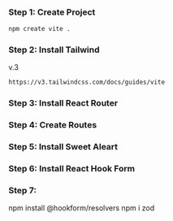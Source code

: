 ### Step 1: Create Project
```bash
npm create vite . 
```

### Step 2: Install Tailwind
v.3 
```bash
https://v3.tailwindcss.com/docs/guides/vite
```
### Step 3: Install React Router

### Step 4: Create Routes

### Step 5: Install Sweet Aleart


### Step 6: Install React Hook Form


### Step 7: 
npm install @hookform/resolvers
npm i zod